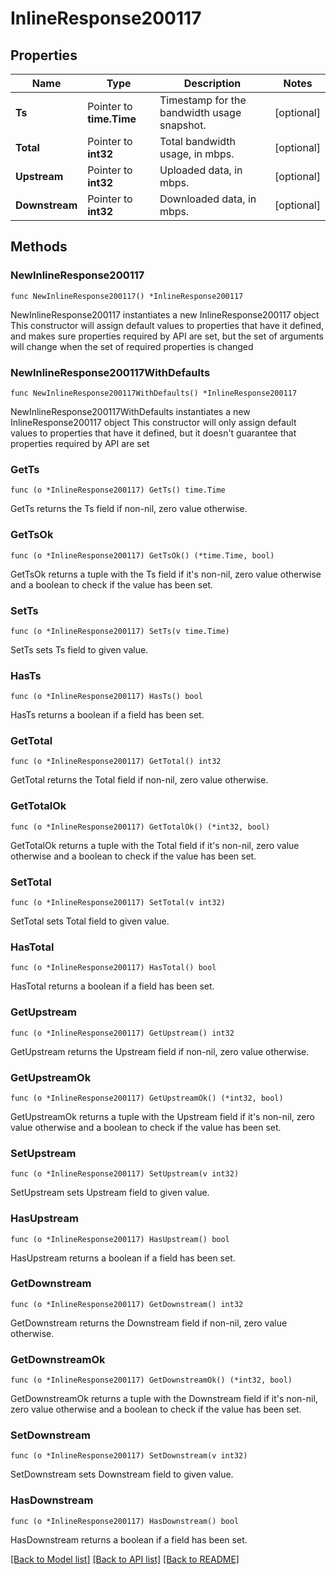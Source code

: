 # InlineResponse200117

## Properties

Name | Type | Description | Notes
------------ | ------------- | ------------- | -------------
**Ts** | Pointer to **time.Time** | Timestamp for the bandwidth usage snapshot. | [optional] 
**Total** | Pointer to **int32** | Total bandwidth usage, in mbps. | [optional] 
**Upstream** | Pointer to **int32** | Uploaded data, in mbps. | [optional] 
**Downstream** | Pointer to **int32** | Downloaded data, in mbps. | [optional] 

## Methods

### NewInlineResponse200117

`func NewInlineResponse200117() *InlineResponse200117`

NewInlineResponse200117 instantiates a new InlineResponse200117 object
This constructor will assign default values to properties that have it defined,
and makes sure properties required by API are set, but the set of arguments
will change when the set of required properties is changed

### NewInlineResponse200117WithDefaults

`func NewInlineResponse200117WithDefaults() *InlineResponse200117`

NewInlineResponse200117WithDefaults instantiates a new InlineResponse200117 object
This constructor will only assign default values to properties that have it defined,
but it doesn't guarantee that properties required by API are set

### GetTs

`func (o *InlineResponse200117) GetTs() time.Time`

GetTs returns the Ts field if non-nil, zero value otherwise.

### GetTsOk

`func (o *InlineResponse200117) GetTsOk() (*time.Time, bool)`

GetTsOk returns a tuple with the Ts field if it's non-nil, zero value otherwise
and a boolean to check if the value has been set.

### SetTs

`func (o *InlineResponse200117) SetTs(v time.Time)`

SetTs sets Ts field to given value.

### HasTs

`func (o *InlineResponse200117) HasTs() bool`

HasTs returns a boolean if a field has been set.

### GetTotal

`func (o *InlineResponse200117) GetTotal() int32`

GetTotal returns the Total field if non-nil, zero value otherwise.

### GetTotalOk

`func (o *InlineResponse200117) GetTotalOk() (*int32, bool)`

GetTotalOk returns a tuple with the Total field if it's non-nil, zero value otherwise
and a boolean to check if the value has been set.

### SetTotal

`func (o *InlineResponse200117) SetTotal(v int32)`

SetTotal sets Total field to given value.

### HasTotal

`func (o *InlineResponse200117) HasTotal() bool`

HasTotal returns a boolean if a field has been set.

### GetUpstream

`func (o *InlineResponse200117) GetUpstream() int32`

GetUpstream returns the Upstream field if non-nil, zero value otherwise.

### GetUpstreamOk

`func (o *InlineResponse200117) GetUpstreamOk() (*int32, bool)`

GetUpstreamOk returns a tuple with the Upstream field if it's non-nil, zero value otherwise
and a boolean to check if the value has been set.

### SetUpstream

`func (o *InlineResponse200117) SetUpstream(v int32)`

SetUpstream sets Upstream field to given value.

### HasUpstream

`func (o *InlineResponse200117) HasUpstream() bool`

HasUpstream returns a boolean if a field has been set.

### GetDownstream

`func (o *InlineResponse200117) GetDownstream() int32`

GetDownstream returns the Downstream field if non-nil, zero value otherwise.

### GetDownstreamOk

`func (o *InlineResponse200117) GetDownstreamOk() (*int32, bool)`

GetDownstreamOk returns a tuple with the Downstream field if it's non-nil, zero value otherwise
and a boolean to check if the value has been set.

### SetDownstream

`func (o *InlineResponse200117) SetDownstream(v int32)`

SetDownstream sets Downstream field to given value.

### HasDownstream

`func (o *InlineResponse200117) HasDownstream() bool`

HasDownstream returns a boolean if a field has been set.


[[Back to Model list]](../README.md#documentation-for-models) [[Back to API list]](../README.md#documentation-for-api-endpoints) [[Back to README]](../README.md)


